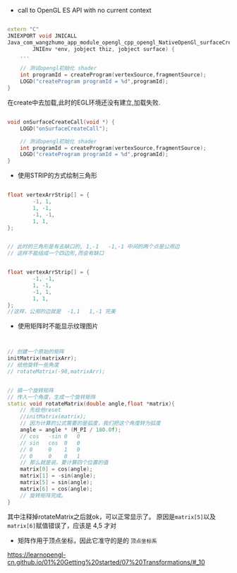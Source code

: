 - call to OpenGL ES API with no current context
```c++

extern "C"
JNIEXPORT void JNICALL
Java_com_wangzhumo_app_module_opengl_cpp_opengl_NativeOpenGl_surfaceCreate(
        JNIEnv *env, jobject thiz, jobject surface) {
    ...

    // 测试opengl初始化 shader
    int programId = createProgram(vertexSource,fragmentSource);
    LOGD("createProgram programId = %d",programId);
}

```
在create中去加载,此时的EGL环境还没有建立,加载失败.

```c++

void onSurfaceCreateCall(void *) {
    LOGD("onSurfaceCreateCall");

    // 测试opengl初始化 shader
    int programId = createProgram(vertexSource,fragmentSource);
    LOGD("createProgram programId = %d",programId);
}

```


- 使用STRIP的方式绘制三角形

```glsl

float vertexArrStrip[] = {
        -1, 1,
        1, -1,
        -1, -1,
        1, 1,
};


// 此时的三角形是有去缺口的, 1,-1   -1,-1 中间的两个点是公用边
// 这样不能组成一个四边形,而会有缺口


float vertexArrStrip[] = {
        -1, -1,
        1, -1,
        -1, 1,
        1, 1,
};
//这样，公用的边就是  -1,1   1,-1 完美


```

- 使用矩阵时不能显示纹理图片

```c++


// 创建一个原始的矩阵
initMatrix(matrixArr);
// 给他旋转一些角度
// rotateMatrix(-90,matrixArr);


// 搞一个旋转矩阵
// 传入一个角度，生成一个旋转矩阵
static void rotateMatrix(double angle,float *matrix){
    // 先给他reset
    //initMatrix(matrix);
    // 因为计算的公式需要的是弧度，我们把这个角度转为弧度
    angle = angle * (M_PI / 180.0f);
    // cos   -sin 0   0
    // sin   cos  0   0
    // 0     0    1   0
    // 0     0    0   1
    // 那么就是说，要计算四个位置的值
    matrix[0] = cos(angle);
    matrix[1] = -sin(angle);
    matrix[5] = sin(angle);
    matrix[6] = cos(angle);
    // 旋转矩阵完成。
}

```

其中注释掉rotateMatrix之后就ok，可以正常显示了。
原因是`matrix[5]`以及`matrix[6]`赋值错误了，应该是 4,5 才对


- 矩阵作用于顶点坐标，因此它准守的是的 `顶点坐标系`

https://learnopengl-cn.github.io/01%20Getting%20started/07%20Transformations/#_10

